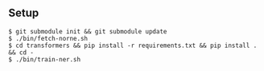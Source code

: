 ## Setup

	$ git submodule init && git submodule update
	$ ./bin/fetch-norne.sh
	$ cd transformers && pip install -r requirements.txt && pip install . && cd -
	$ ./bin/train-ner.sh